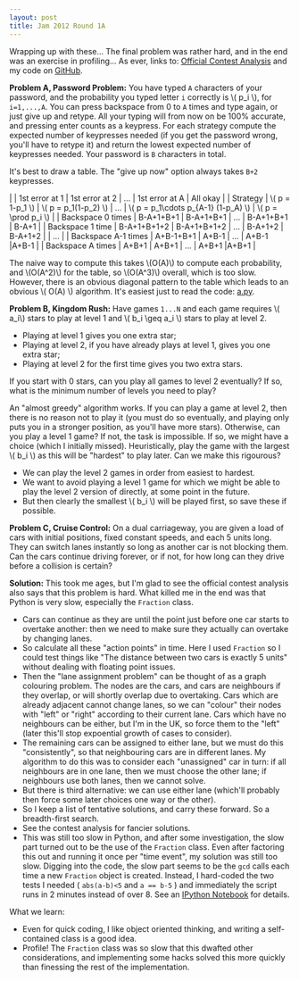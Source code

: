 ```yaml
---
layout: post
title: Jam 2012 Round 1A
---
```


Wrapping up with these... The final problem was rather hard, and in the end was an exercise in profiling...  As ever, links to: [Official Contest Analysis](https://code.google.com/codejam/contest/1645485/dashboard#s=a) and my code on [GitHub](https://github.com/MatthewDaws/CodeJam/tree/master/2012_1a).

**Problem A, Password Problem:** You have typed `A` characters of your password, and the probability you typed letter `i` correctly is \\( p_i \\), for `i=1,...,A`.  You can press backspace from 0 to `A` times and type again, or just give up and retype.  All your typing will from now on be 100% accurate, and pressing enter counts as a keypress.  For each strategy compute the expected number of keypresses needed (if you get the password wrong, you'll have to retype it) and return the lowest expected number of keypresses needed.  Your password is `B` characters in total.

<!--more-->

It's best to draw a table.  The "give up now" option always takes `B+2` keypresses.

|          | 1st error at 1 | 1st error at 2 | ... | 1st error at A | All okay |
| Strategy | \\( p = 1-p\_1 \\) | \\( p = p\_1(1-p\_2) \\) | ... | \\( p = p\_1\cdots p\_{A-1} (1-p\_A) \\)  | \\( p = \prod p\_i \\) |
| Backspace 0 times | B-A+1+B+1 | B-A+1+B+1 | ... | B-A+1+B+1 | B-A+1 |
| Backspace 1 time | B-A+1+B+1+2 | B-A+1+B+1+2 | ... | B-A+1+2 | B-A+1+2 |
| ... |
| Backspace A-1 times | A+B-1+B+1 | A+B-1 | ... | A+B-1 |A+B-1 |
| Backspace A times | A+B+1 | A+B+1 | ... | A+B+1 |A+B+1 |

The naive way to compute this takes \\(O(A)\\) to compute each probability, and \\(O(A^2)\\) for the table, so \\(O(A^3)\\) overall, which is too slow.  However, there is an obvious diagonal pattern to the table which leads to an obvious \\( O(A) \\) algorithm.  It's easiest just to read the code: [a.py](https://github.com/MatthewDaws/CodeJam/tree/master/2012_1a/a.py).


**Problem B, Kingdom Rush:** Have games `1...N` and each game requires \\( a_i\\) stars to play at level 1 and \\( b_i \geq a_i \\) stars to play at level 2.

   - Playing at level 1 gives you one extra star;
   - Playing at level 2, if you have already plays at level 1, gives you one extra star;
   - Playing at level 2 for the first time gives you two extra stars.

If you start with 0 stars, can you play all games to level 2 eventually?  If so, what is the minimum number of levels you need to play?

An "almost greedy" algorithm works.  If you can play a game at level 2, then there is no reason not to play it (you must do so eventually, and playing only puts you in a stronger position, as you'll have more stars).  Otherwise, can you play a level 1 game?  If not, the task is impossible.  If so, we might have a choice (which I initially missed).  Heuristically, play the game with the largest \\( b_i \\) as this will be "hardest" to play later.  Can we make this rigourous?

   - We can play the level 2 games in order from easiest to hardest.
   - We want to avoid playing a level 1 game for which we might be able to play the level 2 version of directly, at some point in the future.
   - But then clearly the smallest \\( b_i \\) will be played first, so save these if possible.


**Problem C, Cruise Control:** On a dual carriageway, you are given a load of cars with initial positions, fixed constant speeds, and each 5 units long.  They can switch lanes instantly so long as another car is not blocking them.  Can the cars continue driving forever, or if not, for how long can they drive before a collision is certain?

**Solution:** This took me ages, but I'm glad to see the official contest analysis also says that this problem is hard.  What killed me in the end was that Python is very slow, especially the `Fraction` class.

   - Cars can continue as they are until the point just before one car starts to overtake another: then we need to make sure they actually can overtake by changing lanes.
   - So calculate all these "action points" in time.  Here I used `Fraction` so I could test things like "The distance between two cars is exactly 5 units" without dealing with floating point issues.
   - Then the "lane assignment problem" can be thought of as a graph colouring problem.  The nodes are the cars, and cars are neighbours if they overlap, or will shortly overlap due to overtaking.  Cars which are already adjacent cannot change lanes, so we can "colour" their nodes with "left" or "right" according to their current lane.  Cars which have no neighbours can be either, but I'm in the UK, so force them to the "left" (later this'll stop expoential growth of cases to consider).
   - The remaining cars can be assigned to either lane, but we must do this "consistently", so that neighbouring cars are in different lanes.  My algorithm to do this was to consider each "unassigned" car in turn: if all neighbours are in one lane, then we must choose the other lane; if neighbours use both lanes, then we cannot solve.
   - But there is third alternative: we can use either lane (which'll probably then force some later choices one way or the other).
   - So I keep a list of tentative solutions, and carry these forward.  So a breadth-first search.
   - See the contest analysis for fancier solutions.
   - This was still too slow in Python, and after some investigation, the slow part turned out to be the use of the `Fraction` class.  Even after factoring this out and running it once per "time event", my solution was still too slow.  Digging into the code, the slow part seems to be the `gcd` calls each time a new `Fraction` object is created.  Instead, I hard-coded the two tests I needed ( `abs(a-b)<5` and `a == b-5` ) and immediately the script runs in 2 minutes instead of over 8.  See an [IPython Notebook](http://nbviewer.ipython.org/github/MatthewDaws/CodeJam/blob/master/2012_1a/Fractions.ipynb) for details.

What we learn:
   - Even for quick coding, I like object oriented thinking, and writing a self-contained class is a good idea.
   - Profile!  The `Fraction` class was so slow that this dwafted other considerations, and implementing some hacks solved this more quickly than finessing the rest of the implementation.